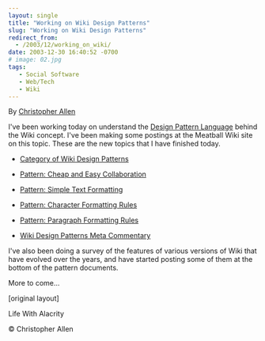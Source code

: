 ```yaml
---
layout: single
title: "Working on Wiki Design Patterns"
slug: "Working on Wiki Design Patterns"
redirect_from:
  - /2003/12/working_on_wiki/
date: 2003-12-30 16:40:52 -0700
# image: 02.jpg
tags: 
   - Social Software 
   - Web/Tech
   - Wiki
---
```


By [Christopher Allen](/lwa/about)

I've been working today on understand the [Design Pattern Language](http://www.designmatrix.com/pl/index.html) behind the Wiki concept. I've been making some postings at the Meatball Wiki site on this topic. These are the new topics that I have finished today.

* [Category of Wiki Design Patterns](http://www.usemod.com/cgi-bin/mb.pl?CategoryWikiDesignPatterns)
  
* [Pattern: Cheap and Easy Collaboration](http://www.usemod.com/cgi-bin/mb.pl?CheapAndEasyCollaboration)
  
* [Pattern: Simple Text Formatting](http://www.usemod.com/cgi-bin/mb.pl?SimpleTextFormatting)
  
* [Pattern: Character Formatting Rules](http://www.usemod.com/cgi-bin/mb.pl?CharacterFormattingRules)
  
* [Pattern: Paragraph Formatting Rules](http://www.usemod.com/cgi-bin/mb.pl?ParagraphFormattingRules)
  
* [Wiki Design Patterns Meta Commentary](http://www.usemod.com/cgi-bin/mb.pl?WikiDesignPatternsMetaCommentary)

I've also been doing a survey of the features of various versions of Wiki that have evolved over the years, and have started posting some of them at the bottom of the pattern documents.

More to come...

[original layout]

Life With Alacrity

© Christopher Allen